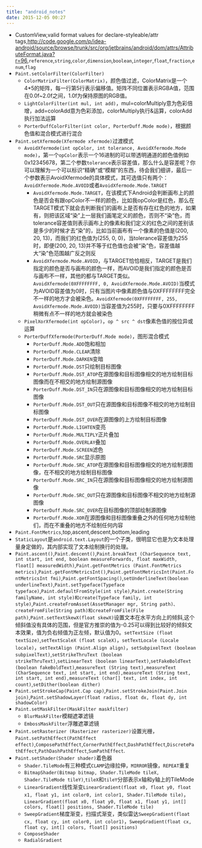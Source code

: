 ```yaml
---
title: "android_notes"
date: 2015-12-05 00:27
---
```

+ CustomView,valid format values for declare-styleable/attr tags,<http://code.google.com/p/idea-android/source/browse/trunk/src/org/jetbrains/android/dom/attrs/AttributeFormat.java?r=96>,``reference``,``string``,``color``,``dimension``,``boolean``,``integer``,``float``,``fraction``,``enum``,``flag``
+ ``Paint.setColorFilter(ColorFilter)``
  + ``ColorMatrixFilter(ColorMatrix)``，颜色值过滤，ColorMatrix是一个4*5的矩阵，每一行第5行表示偏移值。矩阵不同位置表示RGBA值，范围在0.0f~2.0f之间，1.0f为保持原图的RGB值。
  + ``LightColorFilter(int mul, int add)``，mul=colorMultiply意为色彩倍增，add=colorAdd意为色彩添加，colorMultiply执行&运算，colorAdd执行加法运算
  + ``PorterDuffColorFilter(int color, PorterDuff.Mode mode)``，根据颜色值和混合模式进行混合
+ ``Paint.setXfermode(Xfermode xfermode)``过渡模式
  + ``AvoidXfermode(int opColor, int tolerance, AvoidXfermode.Mode mode)``，第一个``opColor``表示一个16进制的可以带透明通道的颜色值例如0x12345678，第二个参数``tolerance``表示容差值，那么什么是容差呢？你可以理解为一个可以标识“精确”或“模糊”的东西，待会我们细讲，最后一个参数表示AvoidXfermode的具体模式，其可选值只有两个：``AvoidXfermode.Mode.AVOID``或者``AvoidXfermode.Mode.TARGET``
    + ``AvoidXfermode.Mode.TARGET``，在该模式下Android会判断画布上的颜色是否会有跟opColor不一样的颜色，比如我opColor是红色，那么在TARGET模式下就会去判断我们的画布上是否有存在红色的地方，如果有，则把该区域“染”上一层我们画笔定义的颜色，否则不“染”色，而tolerance容差值则表示画布上的像素和我们定义的红色之间的差别该是多少的时候才去“染”的，比如当前画布有一个像素的色值是(200, 20, 13)，而我们的红色值为(255, 0, 0)，当tolerance容差值为255时，即便(200, 20, 13)并不等于红色值也会被“染”色，容差值越大“染”色范围越广反之则反
    + ``AvoidXfermode.Mode.AVOID``，与TARGET恰恰相反，TARGET是我们指定的颜色是否与画布的颜色一样，而AVOID是我们指定的颜色是否与画布不一样，其他的都与TARGET类似。``AvoidXfermode(0XFFFFFFFF, 0, AvoidXfermode.Mode.AVOID)``当模式为AVOID容差值为0时，只有当图片中像素颜色值与0XFFFFFFFF完全不一样的地方才会被染色。``AvoidXfermode(0XFFFFFFFF, 255, AvoidXfermode.Mode.AVOID)``当容差值为255时，只要与0XFFFFFFFF稍微有点不一样的地方就会被染色
  + ``PixelXorXfermode(int opColor)``，``op ^ src ^ dst``像素色值的按位异或运算
  + ``PorterDuffXfermode(PorterDuff.Mode mode)``，图形混合模式
    + ``PorterDuff.Mode.ADD``饱和相加
    + ``PorterDuff.Mode.CLEAR``清除
    + ``PorterDuff.Mode.DARKEN``变暗
    + ``PorterDuff.Mode.DST``只绘制目标图像
    + ``PorterDuff.Mode.DST_ATOP``在源图像和目标图像相交的地方绘制目标图像而在不相交的地方绘制源图像
    + ``PorterDuff.Mode.DST_IN``只在源图像和目标图像相交的地方绘制目标图像
    + ``PorterDuff.Mode.DST_OUT``只在源图像和目标图像不相交的地方绘制目标图像
    + ``PorterDuff.Mode.DST_OVER``在源图像的上方绘制目标图像
    + ``PorterDuff.Mode.LIGHTEN``变亮
    + ``PorterDuff.Mode.MULTIPLY``正片叠加
    + ``PorterDuff.Mode.OVERLAY``叠加
    + ``PorterDuff.Mode.SCREEN``滤色
    + ``PorterDuff.Mode.SRC``显示原图
    + ``PorterDuff.Mode.SRC_ATOP``在源图像和目标图像相交的地方绘制源图像，在不相交的地方绘制目标图像
    + ``PorterDuff.Mode.SRC_IN``只在源图像和目标图像相交的地方绘制源图像
    + ``PorterDuff.Mode.SRC_OUT``只在源图像和目标图像不相交的地方绘制源图像
    + ``PorterDuff.Mode.SRC_OVER``在目标图像的顶部绘制源图像
    + ``PorterDuff.Mode.XOR``在源图像和目标图像重叠之外的任何地方绘制他们，而在不重叠的地方不绘制任何内容
+ ``Paint.FontMetrics``,top,ascent,descent,bottom,leading
+ ``StaticLayout``是``android.text.Layout``的一个子类，很明显它也是为文本处理量身定做的，其内部实现了文本绘制换行的处理。
+ ``Paint.ascent()``,``Paint.descent()``,``Paint.breakText (CharSequence text, int start, int end, boolean measureForwards, float maxWidth, float[] measuredWidth)``,``Paint.getFontMetrics (Paint.FontMetrics metrics)``,``Paint.getFontMetricsInt()``,``Paint.getFontMetricsInt(Paint.FontMetricsInt fmi)``,``Paint.getFontSpacing()``,``setUnderlineText(boolean underlineText)``,``Paint.setTypeface(Typeface typeface)``,``Paint.defaultFromStyle(int style)``,``Paint.create(String familyName, int style)和create(Typeface family, int style)``,``Paint.createFromAsset(AssetManager mgr, String path)、createFromFile(String path)和createFromFile(File path)``,``Paint.setTextSkewX(float skewX)``设置文本在水平方向上的倾斜,这个倾斜值没有具体的范围，但是官方推崇的值为-0.25可以得到比较好的倾斜文本效果，值为负右倾值为正左倾，默认值为0。``setTextSize (float textSize)``,``setTextScaleX (float scaleX)``，``setTextLocale (Locale locale)``，``setTextAlign (Paint.Align align)``，``setSubpixelText (boolean subpixelText)``,``setStrikeThruText (boolean strikeThruText)``,``setLinearText (boolean linearText)``,``setFakeBoldText (boolean fakeBoldText)``,``measureText (String text),measureText (CharSequence text, int start, int end),measureText (String text, int start, int end),measureText (char[] text, int index, int count)``,``setDither(boolean dither)``
+ ``Paint.setStrokeCap(Paint.Cap cap)``,``Paint.setStrokeJoin(Paint.Join join)``,``Paint.setShadowLayer(float radius, float dx, float dy, int shadowColor)``
+ ``Paint.setMaskFilter(MaskFilter maskfilter)``
  + ``BlurMaskFilter``模糊遮罩滤镜
  + ``EmbossMaskFilter``浮雕遮罩滤镜
+ ``Paint.setRasterizer (Rasterizer rasterizer)``设置光栅，``Paint.setPathEffect(PathEffect effect)``,``ComposePathEffect``,``CornerPathEffect``,``DashPathEffect``,``DiscretePathEffect``,``PathDashPathEffect``,``SumPathEffect``.
+ ``Paint.setShader(Shader shader)``着色器
  + ``Shader.TileMode``有三种模式``CLAMP``边缘拉伸，``MIRROR``镜像，``REPEAT``重复
  + ``BitmapShader(Bitmap bitmap, Shader.TileMode tileX, Shader.TileMode tileY)``,``tileX``和``tileY``分部表示x轴和y轴上的TileMode
  + ``LinearGradient``线性渐变``LinearGradient(float x0, float y0, float x1, float y1, int color0, int color1, Shader.TileMode tile)``，``LinearGradient(float x0, float y0, float x1, float y1, int[] colors, float[] positions, Shader.TileMode tile)``
  + ``SweepGradient``梯度渐变，扫描式渐变，类似雷达``SweepGradient(float cx, float cy, int color0, int color1)``，``SweepGradient(float cx, float cy, int[] colors, float[] positions)``
  + ``ComposeShader``
  + ``RadialGradient``
  